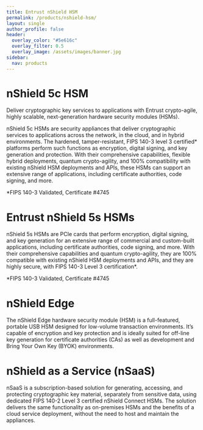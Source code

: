 ```yaml
---
title: Entrust nShield HSM
permalink: /products/nshield-hsm/
layout: single
author_profile: false
header:
  overlay_color: "#5e616c"
  overlay_filter: 0.5
  overlay_image: /assets/images/banner.jpg
sidebar:
  nav: products
---
```


# nShield 5c HSM

Deliver cryptographic key services to applications with Entrust crypto-agile, highly scalable, next-generation hardware security modules (HSMs).

nShield 5c HSMs are security appliances that deliver cryptographic services to applications across the network, in the cloud, and in hybrid environments. The hardened, tamper-resistant, FIPS 140-3 level 3 certified* platforms perform such functions as encryption, digital signing, and key generation and protection. With their comprehensive capabilities, flexible hybrid deployments, quantum crypto-agility, and 100% compatibility with existing nShield HSM deployments and APIs, these HSMs can support an extensive range of applications, including certificate authorities, code signing, and more.

*FIPS 140-3 Validated, Certificate #4745


# Entrust nShield 5s HSMs

nShield 5s HSMs are PCIe cards that perform encryption, digital signing, and key generation for an extensive range of commercial and custom-built applications, including certificate authorities, code signing, and more. With their comprehensive capabilities and quantum crypto-agility, they are 100% compatible with existing nShield HSM deployments and APIs, and they are highly secure, with FIPS 140-3 Level 3 certification*.

*FIPS 140-3 Validated, Certificate #4745

# nShield Edge

The nShield Edge hardware security module (HSM) is a full-featured, portable USB HSM designed for low-volume transaction environments. It’s capable of encryption and key protection and is ideally suited for off-line key generation for certificate authorities (CAs) as well as development and Bring Your Own Key (BYOK) environments.

# nShield as a Service (nSaaS)

nSaaS is a subscription-based solution for generating, accessing, and protecting cryptographic key material, separately from sensitive data, using dedicated FIPS 140-2 Level 3 certified nShield Connect HSMs. The solution delivers the same functionality as on-premises HSMs and the benefits of a cloud service deployment, without the need to host and maintain the appliances.